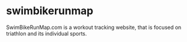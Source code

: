 # swimbikerunmap
SwimBikeRunMap.com is a workout tracking website, that is focused on triathlon and its individual sports.
